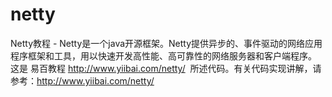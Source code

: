 # netty
Netty教程 - Netty是一个java开源框架。Netty提供异步的、事件驱动的网络应用程序框架和工具，用以快速开发高性能、高可靠性的网络服务器和客户端程序。
这是 易百教程 http://www.yiibai.com/netty/  所述代码。有关代码实现讲解，请参考：http://www.yiibai.com/netty/
